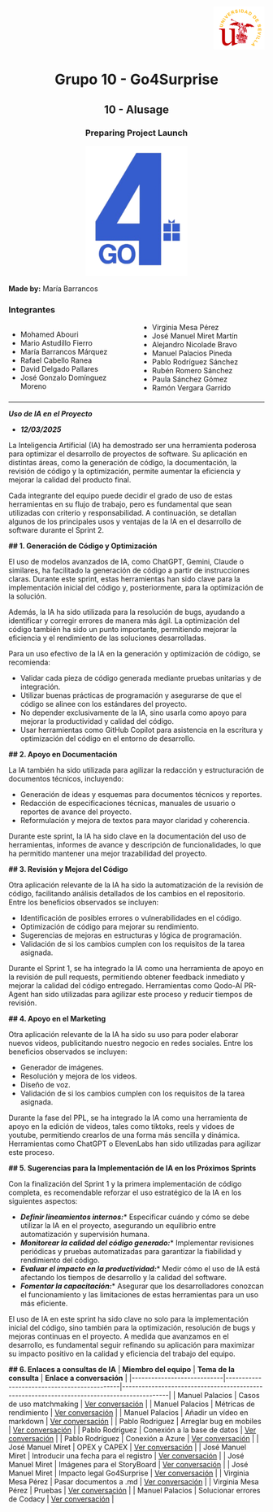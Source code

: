 <div align="right">
    <img src="../logo_US.png" alt="Go4Surprise Logo" width="100">
</div>
<div align="center">

# Grupo 10 - Go4Surprise

## 10 - AIusage

### Preparing Project Launch

<img src="../logo_Go4Surprise.png" alt="Go4Surprise Logo" width="200">

</div>

**Made by:** María Barrancos


### Integrantes
<div style="columns: 2; -webkit-columns: 2; -moz-columns: 2;">

- Mohamed Abouri  
- Mario Astudillo Fierro  
- María Barrancos Márquez  
- Rafael Cabello Ranea  
- David Delgado Pallares  
- José Gonzalo Domínguez Moreno  
- Virginia Mesa Pérez  
- José Manuel Miret Martín  
- Alejandro Nicolade Bravo  
- Manuel Palacios Pineda  
- Pablo Rodríguez Sánchez  
- Rubén Romero Sánchez  
- Paula Sánchez Gómez  
- Ramón Vergara Garrido  

</div>

---

***Uso de IA en el Proyecto***

- ***12/03/2025***

La Inteligencia Artificial (IA) ha demostrado ser una herramienta poderosa para optimizar el desarrollo de proyectos de software. Su aplicación en distintas áreas, como la generación de código, la documentación, la revisión de código y la optimización, permite aumentar la eficiencia y mejorar la calidad del producto final.

Cada integrante del equipo puede decidir el grado de uso de estas herramientas en su flujo de trabajo, pero es fundamental que sean utilizadas con criterio y responsabilidad. A continuación, se detallan algunos de los principales usos y ventajas de la IA en el desarrollo de software durante el Sprint 2.

**## 1. Generación de Código y Optimización**

El uso de modelos avanzados de IA, como ChatGPT, Gemini, Claude o similares, ha facilitado la generación de código a partir de instrucciones claras. Durante este sprint, estas herramientas han sido clave para la implementación inicial del código y, posteriormente, para la optimización de la solución.

Además, la IA ha sido utilizada para la resolución de bugs, ayudando a identificar y corregir errores de manera más ágil. La optimización del código también ha sido un punto importante, permitiendo mejorar la eficiencia y el rendimiento de las soluciones desarrolladas.

Para un uso efectivo de la IA en la generación y optimización de código, se recomienda:

- Validar cada pieza de código generada mediante pruebas unitarias y de integración.
- Utilizar buenas prácticas de programación y asegurarse de que el código se alinee con los estándares del proyecto.
- No depender exclusivamente de la IA, sino usarla como apoyo para mejorar la productividad y calidad del código.
- Usar herramientas como GitHub Copilot para asistencia en la escritura y optimización del código en el entorno de desarrollo.

**## 2. Apoyo en Documentación**

La IA también ha sido utilizada para agilizar la redacción y estructuración de documentos técnicos, incluyendo:

- Generación de ideas y esquemas para documentos técnicos y reportes.
- Redacción de especificaciones técnicas, manuales de usuario o reportes de avance del proyecto.
- Reformulación y mejora de textos para mayor claridad y coherencia.

Durante este sprint, la IA ha sido clave en la documentación del uso de herramientas, informes de avance y descripción de funcionalidades, lo que ha permitido mantener una mejor trazabilidad del proyecto.

**## 3. Revisión y Mejora del Código**

Otra aplicación relevante de la IA ha sido la automatización de la revisión de código, facilitando análisis detallados de los cambios en el repositorio. Entre los beneficios observados se incluyen:

- Identificación de posibles errores o vulnerabilidades en el código.
- Optimización de código para mejorar su rendimiento.
- Sugerencias de mejoras en estructuras y lógica de programación.
- Validación de si los cambios cumplen con los requisitos de la tarea asignada.

Durante el Sprint 1, se ha integrado la IA como una herramienta de apoyo en la revisión de pull requests, permitiendo obtener feedback inmediato y mejorar la calidad del código entregado. Herramientas como Qodo-AI PR-Agent han sido utilizadas para agilizar este proceso y reducir tiempos de revisión.

**## 4. Apoyo en el Marketing**

Otra aplicación relevante de la IA ha sido su uso para poder elaborar nuevos videos, publicitando nuestro negocio en redes sociales. Entre los beneficios observados se incluyen:

- Generador de imágenes.
- Resolución y mejora de los videos.
- Diseño de voz.
- Validación de si los cambios cumplen con los requisitos de la tarea asignada.

Durante la fase del PPL, se ha integrado la IA como una herramienta de apoyo en la edición de videos, tales como tiktoks, reels y vidoes de youtube, permitiendo crearlos de una forma más sencilla y dinámica. Herramientas como ChatGPT o ElevenLabs han sido utilizadas para agilizar este proceso.

**## 5. Sugerencias para la Implementación de IA en los Próximos Sprints**

Con la finalización del Sprint 1 y la primera implementación de código completa, es recomendable reforzar el uso estratégico de la IA en los siguientes aspectos:

- ***Definir lineamientos internos:**** Especificar cuándo y cómo se debe utilizar la IA en el proyecto, asegurando un equilibrio entre automatización y supervisión humana.
- ***Monitorear la calidad del código generado:**** Implementar revisiones periódicas y pruebas automatizadas para garantizar la fiabilidad y rendimiento del código.
- ***Evaluar el impacto en la productividad:**** Medir cómo el uso de IA está afectando los tiempos de desarrollo y la calidad del software.
- ***Fomentar la capacitación:**** Asegurar que los desarrolladores conozcan el funcionamiento y las limitaciones de estas herramientas para un uso más eficiente.

El uso de IA en este sprint ha sido clave no solo para la implementación inicial del código, sino también para la optimización, resolución de bugs y mejoras continuas en el proyecto. A medida que avanzamos en el desarrollo, es fundamental seguir refinando su aplicación para maximizar su impacto positivo en la calidad y eficiencia del trabajo del equipo.

**## 6. Enlaces a consultas de IA**
| **Miembro del equipo**     | **Tema de la consulta**                     | **Enlace a conversación**                                                                 |
|----------------------------|---------------------------------------------|--------------------------------------------------------------------------------------------|
| Manuel Palacios            | Casos de uso matchmaking                    | [Ver conversación](https://chatgpt.com/share/67d3459a-fe14-8011-b21f-fda093cc0340)         |
| Manuel Palacios            | Métricas de rendimiento                     | [Ver conversación](https://chatgpt.com/share/67d345fd-b32c-8011-9f8c-1a4ec52392b8)         |
| Manuel Palacios            | Añadir un vídeo en markdown                 | [Ver conversación](https://chatgpt.com/share/67d34617-9e2c-8011-b8a1-c02297bb0063)         |
| Pablo Rodriguez            | Arreglar bug en mobiles                     | [Ver conversación](https://chatgpt.com/share/67d348f7-f100-8004-83f6-77f74b6becf1)         |
| Pablo Rodríguez            | Conexión a la base de datos                 | [Ver conversación](https://chatgpt.com/share/67d349b1-41c8-8004-a1ba-ba82fc78ac05)         |
| Pablo Rodríguez            | Conexión a Azure                            | [Ver conversación](https://chatgpt.com/share/67d34a16-ba84-8004-82a3-7131535444a7)         |
| José Manuel Miret          | OPEX y CAPEX                                | [Ver conversación](https://chatgpt.com/share/67d348f7-f100-8004-83f6-77f74b6becf1)         |
| José Manuel Miret          | Introducir una fecha para el registro       | [Ver conversación](https://chatgpt.com/share/67d349b1-41c8-8004-a1ba-ba82fc78ac05)         |
| José Manuel Miret          | Imágenes para el StoryBoard                 | [Ver conversación](https://chatgpt.com/share/67dd50b9-a75c-8003-b78b-dfb30848de3a)         |
| José Manuel Miret          | Impacto legal Go4Surprise                   | [Ver conversación](https://chatgpt.com/share/67e49abd-fba8-8008-acd8-dec786355b06)         |
| Virginia Mesa Pérez        | Pasar documentos a .md                      | [Ver conversación](https://chatgpt.com/share/67f4deef-38d4-800e-8d93-9e95f5334323legales)  |
| Virginia Mesa Pérez        | Pruebas                                     | [Ver conversación](https://chatgpt.com/share/67f80677-6764-800e-a508-decb8ad86c9e)         |
| Manuel Palacios            | Solucionar errores de Codacy                | [Ver conversación](https://chatgpt.com/share/6813b0b8-552c-8011-a32e-fcc0d84b1b92)         |
